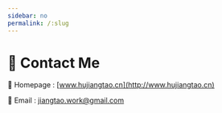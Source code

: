 ```yaml
---
sidebar: no
permalink: /:slug
---
```


# 🤟 Contact Me

:link: Homepage
: [www.hujiangtao.cn](http://www.hujiangtao.cn)

:email: Email
: [jiangtao.work@gmail.com](mailto:jiangtao.work@gmail.com)
